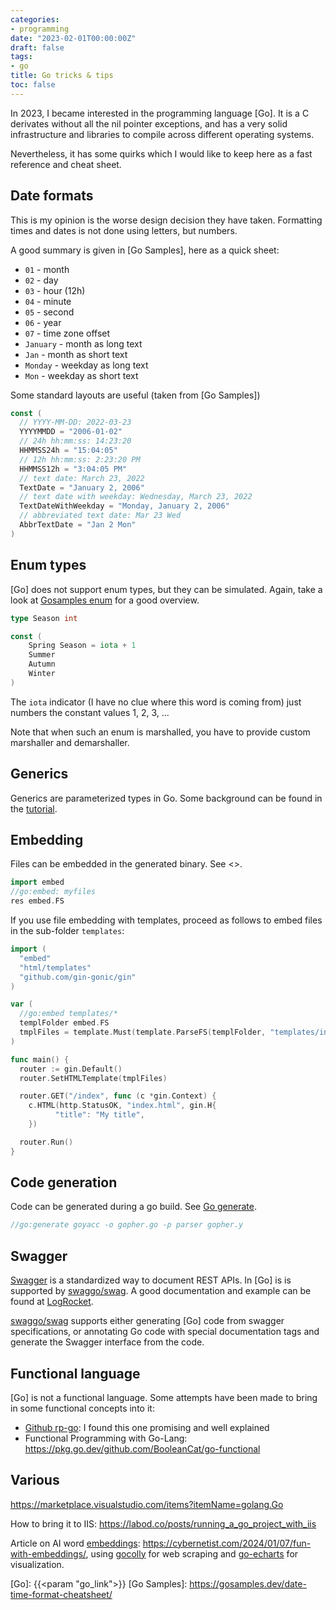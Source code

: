 ```yaml
---
categories:
- programming
date: "2023-02-01T00:00:00Z"
draft: false
tags:
- go
title: Go tricks & tips
toc: false
---
```


In 2023, I became interested in the programming language [Go]. It is a C derivates without all the nil pointer exceptions, and has a very solid infrastructure and libraries to compile across different operating systems.

Nevertheless, it has some quirks which I would like to keep here as a fast reference and cheat sheet.

## Date formats

This is my opinion is the worse design decision they have taken. Formatting times and dates is not done using letters, but numbers. 

A good summary is given in [Go Samples], here as a quick sheet:

- `01` - month
- `02` - day
- `03` - hour (12h)
- `04` - minute
- `05` - second
- `06` - year
- `07` - time zone offset
- `January` - month as long text
- `Jan` - month as short text
- `Monday` - weekday as long text
- `Mon` - weekday as short text

Some standard layouts are useful (taken from [Go Samples])

~~~~go
const (
  // YYYY-MM-DD: 2022-03-23
  YYYYMMDD = "2006-01-02"
  // 24h hh:mm:ss: 14:23:20
  HHMMSS24h = "15:04:05"
  // 12h hh:mm:ss: 2:23:20 PM
  HHMMSS12h = "3:04:05 PM"
  // text date: March 23, 2022
  TextDate = "January 2, 2006"
  // text date with weekday: Wednesday, March 23, 2022
  TextDateWithWeekday = "Monday, January 2, 2006"
  // abbreviated text date: Mar 23 Wed
  AbbrTextDate = "Jan 2 Mon"
)
~~~~


## Enum types

[Go] does not support enum types, but they can be simulated. Again, take a look at [Gosamples enum](https://gosamples.dev/enum/) for a good overview.

~~~go
type Season int

const (
	Spring Season = iota + 1
	Summer
	Autumn
	Winter
)
~~~

The `iota` indicator (I have no clue where this word is coming from) just numbers the constant values 1, 2, 3, ...

Note that when such an enum is marshalled, you have to provide custom marshaller and demarshaller.


## Generics

Generics are parameterized types in Go. Some background can be found in the [tutorial](https://go.dev/doc/tutorial/generics).


## Embedding

Files can be embedded in the generated binary. See <>.

~~~~go
import embed
//go:embed: myfiles
res embed.FS
~~~~

If you use file embedding with templates, proceed as follows to embed files in the sub-folder `templates`:

~~~go
import (
  "embed"
  "html/templates"
  "github.com/gin-gonic/gin"
)

var (
  //go:embed templates/*
  templFolder embed.FS
  tmplFiles = template.Must(template.ParseFS(templFolder, "templates/index.html", "templates/jobinfo.html", "templates/jobinfo.md"))
)

func main() {
  router := gin.Default()
  router.SetHTMLTemplate(tmplFiles)

  router.GET("/index", func (c *gin.Context) {
    c.HTML(http.StatusOK, "index.html", gin.H{
		  "title": "My title",
	})

  router.Run()
}
~~~

## Code generation

Code can be generated during a go build. See [Go generate](https://go.dev/blog/generate).

~~~go
//go:generate goyacc -o gopher.go -p parser gopher.y
~~~

## Swagger

[Swagger](https://swagger.io) is a standardized way to document REST APIs. In [Go] is is supported by [swaggo/swag]. A good documentation and example can be found at [LogRocket](https://blog.logrocket.com/documenting-go-web-apis-with-swag/).

[swaggo/swag] supports either generating [Go] code from swagger specifications, or annotating Go code with special documentation tags and generate the Swagger interface from the code.


[swaggo/swag]: https://github.com/swaggo/swag


## Functional language

[Go] is not a functional language. Some attempts have been made to bring in some functional concepts into it:

- [Github rp-go](https://github.com/IBM/fp-go/tree/main): I found this one promising and well explained
- Functional Programming with Go-Lang: <https://pkg.go.dev/github.com/BooleanCat/go-functional>

## Various
<https://marketplace.visualstudio.com/items?itemName=golang.Go>

How to bring it to IIS: 
<https://labod.co/posts/running_a_go_project_with_iis>

Article on AI word [embeddings](https://en.wikipedia.org/wiki/Word_embedding?ref=cybernetist.com): <https://cybernetist.com/2024/01/07/fun-with-embeddings/>, using [gocolly](https://github.com/gocolly/colly?ref=cybernetist.com) for web scraping and [go-echarts](https://github.com/go-echarts/go-echarts?ref=cybernetist.com) for visualization.


[Go]:   {{<param "go_link">}}
[Go Samples]:   https://gosamples.dev/date-time-format-cheatsheet/


